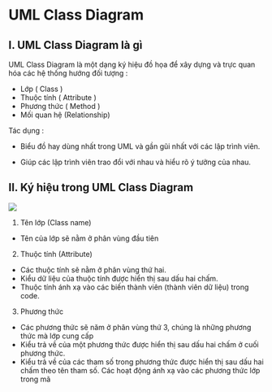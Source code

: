 # UML Class Diagram

## I. UML Class Diagram là gì

UML Class Diagram là một dạng ký hiệu đồ họa để xây dựng và trực quan hóa các hệ thống hướng đối tượng :
- Lớp ( Class )
- Thuộc tính ( Attribute )
- Phương thức ( Method )
- Mối quan hệ (Relationship)

Tác dụng :
- Biểu đồ hay dùng nhất trong UML và gần gũi nhất với các lập trình viên.

- Giúp các lập trình viên trao đổi với nhau và hiểu rõ ý tưởng của nhau.

## II. Ký hiệu trong UML Class Diagram

![](https://cdn-images.visual-paradigm.com/guide/uml/uml-class-diagram-tutorial/02-class-notation.png)

1. Tên lớp (Class name)

- Tên của lớp sẽ nằm ở phân vùng đầu tiên

2. Thuộc tính (Attribute)

- Các thuộc tính sẽ nằm ở  phân vùng thứ hai.
- Kiểu dữ liệu của thuộc tính được hiển thị sau dấu hai chấm.
- Thuộc tính ánh xạ vào các biến thành viên (thành viên dữ liệu) trong code.

3. Phương thức

- Các phương thức sẽ năm ở phân vùng thứ 3, chúng là những phương thức mà lớp cung cấp
- Kiểu trả về của một phương thức được hiển thị sau dấu hai chấm ở cuối phương thức.
- Kiểu trả về của các tham số trong phương thức được hiển thị sau dấu hai chấm theo tên tham số. Các hoạt động ánh xạ vào các phương thức lớp trong mã